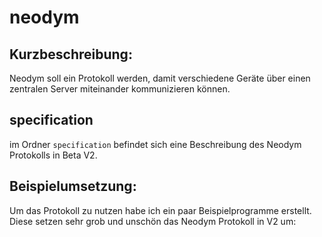 # neodym

## Kurzbeschreibung:
Neodym soll ein Protokoll werden, damit verschiedene Geräte über einen zentralen Server miteinander kommunizieren können.

## specification
im Ordner `specification` befindet sich eine Beschreibung des Neodym Protokolls in Beta V2. 



## Beispielumsetzung:
Um das Protokoll zu nutzen habe ich ein paar Beispielprogramme erstellt. Diese setzen sehr grob und unschön das Neodym Protokoll in V2 um: